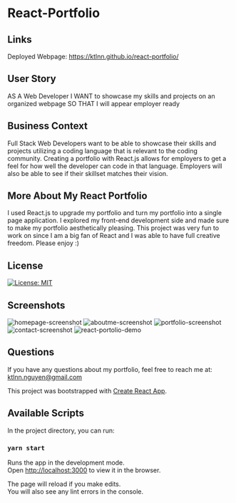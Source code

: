 # React-Portfolio

## Links
Deployed Webpage: https://ktlnn.github.io/react-portfolio/

## User Story
AS A Web Developer
I WANT to showcase my skills and projects on an organized webpage
SO THAT I will appear employer ready

## Business Context
Full Stack Web Developers want to be able to showcase their skills and projects utilizing a coding language that is relevant to the coding community. Creating a portfolio with React.js allows for employers to get a feel for how well the developer can code in that language. Employers will also be able to see if their skillset matches their vision. 

## More About My React Portfolio
I used React.js to upgrade my portfolio and turn my portfolio into a single page application. I explored my front-end development side and made sure to make my portfolio aesthetically pleasing. This project was very fun to work on since I am a big fan of React and I was able to have full creative freedom. Please enjoy :) 

## License
[![License: MIT](https://img.shields.io/badge/License-MIT-yellow.svg)](https://opensource.org/licenses/MIT)

## Screenshots
![homepage-screenshot](/assets/images/homepage-screenshot.png)
![aboutme-screenshot](/assets/images/aboutme-screenshot.png)
![portfolio-screenshot](/assets/images/portfolio-screenshot.png)
![contact-screenshot](/assets/images/contact-screenshot.png)
![react-portolio-demo](/assets/images/react-portfolio-demo.gif)


## Questions
If you have any questions about my portfolio, feel free to reach me at: ktlnn.nguyen@gmail.com


This project was bootstrapped with [Create React App](https://github.com/facebook/create-react-app).

## Available Scripts

In the project directory, you can run:

### `yarn start`

Runs the app in the development mode.<br />
Open [http://localhost:3000](http://localhost:3000) to view it in the browser.

The page will reload if you make edits.<br />
You will also see any lint errors in the console.


